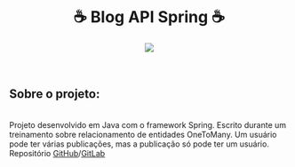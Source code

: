 <div align="center">
    <h1>☕ Blog API Spring ☕</h1>
</div>

<div align="center">
    <a href="https://github.com/romulodeoliveira/Blog-API-Spring/blob/main/LICENSE.md"><img src="https://img.shields.io/github/license/romulodeoliveira/Blog-API-Spring.svg"></a>
</div>

<br>
<br>
<h2>Sobre o projeto:</h2>

<br>
Projeto desenvolvido em Java com o framework Spring. Escrito durante um treinamento sobre relacionamento de entidades OneToMany. Um usuário pode ter várias publicações, mas a publicação só pode ter um usuário. Repositório <a href="https://github.com/romulodeoliveira/Blog-Spring-Boot">GitHub</a>/<a href="https://gitlab.com/romulodeoliveira/blog-spring-boot">GitLab</a>
